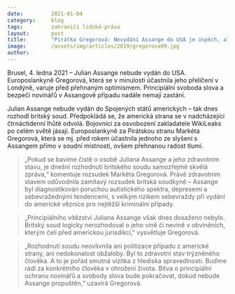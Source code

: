 ```yaml
---
date:         2021-01-04
category:     blog
tags:         zahraničí lidská-práva
layout:       post
title:        "Pirátka Gregorová: Nevydání Assange do USA je úspěch, ale s hořkou pachutí"
image:        /assets/img/articles/2019/gregorova99.jpg
author:       
---
```




Brusel, 4. ledna 2021 – Julian Assange nebude vydán do USA. Europoslankyně Gregorová, která se v minulosti účastnila jeho přelíčení v Londýně, varuje před přehnaným optimismem. Principiální svoboda slova a bezpečí novinářů v Assangově případu nadále nemají zastání.

Julian Assange nebude vydán do Spojených států amerických – tak dnes rozhodl britský soud. Předpokládá se, že americká strana se v nadcházející čtrnáctidenní lhůtě odvolá. Bojovníci za osvobození zakladatele WikiLeaks po celém světě jásají. Europoslankyně za Pirátskou stranu Markéta Gregorová, která se mj. před rokem  účastnila jednoho ze slyšení s Assangem přímo v soudní místnosti, ovšem přehnanou radost tlumí.

> „Pokud se bavíme čistě o osobě Juliana Assange a jeho zdravotním stavu, je dnešní rozhodnutí britského soudu samozřejmě skvělá zpráva,“ komentuje rozsudek Markéta Gregorová. Právě zdravotním stavem odůvodnila zamítavý rozsudek britská soudkyně – Assange byl diagnostikován poruchou autistického spektra, depresemi a sebevražednými tendencemi, s velkým rizikem sebevraždy při vydání do americké věznice pro nejtěžší kriminální případy.

> „Principiálního vítězství Juliana Assange však dnes dosaženo nebylo. Britský soud logicky nerozhodoval o jeho vině či nevině v obviněních, kterým čelí před americkou jurisdikcí," vysvětluje Gregorová.

> „Rozhodnutí soudu neovlivnila ani politizace případu z americké strany, ani nedokonalost obžaloby. Byl to zdravotní stav trýzněného člověka. A to je pořád smutná vizitka z hlediska spravedlnosti. Buďme rádi za konkrétního člověka v ohrožení života. Bitva o principiální ochranu novinářů a svobody slova bude pokračovat, dokud nebude Assange propuštěn,“ uzavírá Gregorová.

